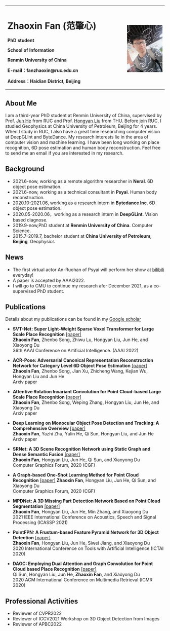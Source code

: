 

<table border="0">
  <tr>
    <td width="75%">
      <p><h1>Zhaoxin Fan (范肇心)</b></h1>
      <p><b>PhD student</b></p>
      <p><b>School of Information</b></p>
      <p><b>Renmin University of China</b></p>
      <p><b>E-mail：fanzhaoxin@ruc.edu.cn</b></p>
      <p><b>Address：Haidian District, Beijing </b></p>
    </td>
    <td width="25%">
      <p><h2><img src="/zhaoxinfan2.jpg" width="100%"></b></h2>     
    </td>
  </tr>
</table>



## About Me
I am a third-year PhD student at Renmin University of China, supervised by Prof. [Jun He](http://info.ruc.edu.cn/academic_professor.php?teacher_id=58) from RUC and Prof. [Hongyan Liu](http://www.sem.tsinghua.edu.cn/en/liuhy) from THU.  Before join RUC, I studied Geophysics at China University of Petroleum, Beijing for 4 years. When I study in RUC, I also have a great time researching computer vision at DeepGLInt and ByteDance.  My research interests lie in the area of computer vision and machine learning. I have been long working on place recognition, 6D pose estimation and human body reconstruction. Feel free to send me an email if you are interested in my research.

## Background
+ 2021.6-now, working as a remote algorithm researcher in **Neral**. 6D object pose estimation.
+ 2021.6-now, working as a technical consultant in **Psyai**. Human body reconstruction.
+ 2020.10-2021.06, working as a research intern in **Bytedance Inc**.  6D object pose estimation.
+ 2020.05-2020.06，working as a research intern in **DeepGLint**. Vision based diagnose.
+ 2019.9-now,PhD student at **Renmin University of China**. Computer Science.
+ 2015.7-2019.7, bachelor student at  **China University of Petroleum, Beijing**. Geophysics

## News
+ The first virtual actor An-Ruohan of Psyai  will perform her show at [bilibili](https://live.bilibili.com/23834668) everyday! 
+ A paper is accepted by AAAI2022. 
+ I will go to CMU to continue my research afer December 2021, as a co-supervised PhD student.

## Publications
Details about my publications can be found in my [Google scholar](https://scholar.google.com/citations?hl=zh-CN&user=JHvyYDQAAAAJ)

+ **SVT-Net: Super Light-Weight Sparse Voxel Transformer for Large Scale Place Recognition** [[paper]](https://arxiv.org/pdf/2105.00149.pdf)    
**Zhaoxin Fan**, Zhenbo Song, Zhiwu Lu, Hongyan Liu, Jun He, and Xiaoyong Du  
36th AAAI Conference on Artificial Intelligence. (AAAI 2022)

+ **ACR-Pose: Adversarial Canonical Representation Reconstruction Network for Category Level 6D Object Pose Estimation** [[paper]](https://arxiv.org/pdf/2111.10524.pdf)    
**Zhaoxin Fan**, Zhenbo Song, Jian Xu, Zhicheng Wang, Kejian Wu, Hongyan Liu and Jun He  
Arxiv paper  

+ **Attentive Rotation Invariant Convolution for Point Cloud-based Large Scale Place Recognition** [[paper]](https://arxiv.org/pdf/2108.12790.pdf)    
**Zhaoxin Fan**, Zhenbo Song, Weping Zhang, Hongyan Liu, Jun He, and Xiaoyong Du  
Arxiv paper  


+ **Deep Learning on Monocular Object Pose Detection and Tracking: A Comprehensive Overview** [[paper]](https://arxiv.org/pdf/2105.14291.pdf)  
  **Zhaoxin Fan**, Yazhi Zhu, Yulin He, Qi Sun, Hongyan Liu, and Jun He  
  Arxiv paper  


+ **SRNet: A 3D Scene Recognition Network using Static Graph and Dense Semantic Fusion** [[paper]](https://onlinelibrary.wiley.com/doi/abs/10.1111/cgf.14146)    
**Zhaoxin Fan**, Hongyan Liu, Jun He, Qi Sun, and Xiaoyong Du  
Computer Graphics Forum, 2020  (CGF)



+ **A Graph‐based One‐Shot Learning Method for Point Cloud Recognition** [[paper]](https://onlinelibrary.wiley.com/doi/abs/10.1111/cgf.14147) 
**Zhaoxin Fan**, Hongyan Liu, Jun He, Qi Sun, and Xiaoyong Du  
Computer Graphics Forum, 2020  (CGF)


+ **MPDNet: A 3D Missing Part Detection Network Based on Point Cloud Segmentation** [[paper]](https://ieeexplore.ieee.org/abstract/document/9414867/)  
**Zhaoxin Fan**, Hongyan Liu, Jun He, Min Zhang, and Xiaoyong Du  
2021 IEEE International Conference on Acoustics, Speech and Signal Processing  (ICASSP 2021)


+ **PointFPN: A Frustum-based Feature Pyramid Network for 3D Object Detection** [[paper]](https://ieeexplore.ieee.org/abstract/document/9288277)  
**Zhaoxin Fan**, Hongyan Liu, Jun He, Siwei Jiang, and Xiaoyong Du  
2020 International Conference on Tools with Artificial Intelligence   (ICTAI 2020)


+ **DAGC: Employing Dual Attention and Graph Convolution for Point Cloud based Place Recognition** [[paper]](https://dl.acm.org/doi/abs/10.1145/3372278.3390693)  
Qi Sun, Hongyan Liu, Jun He, **Zhaoxin Fan**, and Xiaoyong Du  
2020 ACM International Conference on Multimedia Retrieval  (ICMR 2020)



## Professional Activities
+ Reviewer of CVPR2022 
+ Reviewer of ICCV2021 Workshop on 3D Object Detection from Images 
+ Reviewer of APBC2022
